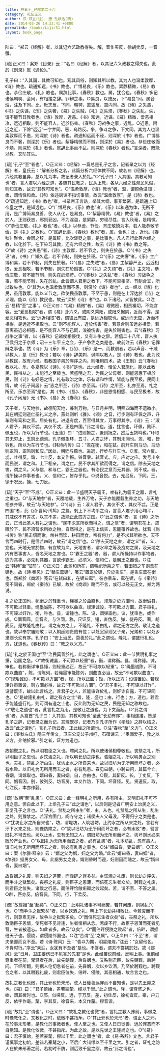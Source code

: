 ```yaml
---
title: 卷五十_经解第二十六
category: 礼记正义
author: 汉·郑玄(注), 唐·孔颖达(疏)
date: 2014-05-26 14:32:41 +0800
permalink: /books/Liji/51.html
layout: book_page
---
```


<span class="q">陆曰：“郑云《经解》者，以其记六艺政教得失。解，音隹买反，徐胡卖反，一音蟹。</span>

[疏]正义曰：案郑《目录》云：“名曰《经解》者，以其记六义政教之得失也，此於《别录》属《通论》。”



孔子曰：“入其国，其教可知也。<span class="q">观其风俗，则知其所以教。</span>其为人也温柔敦厚，《诗》教也。疏通知远，《书》教也。广博易良，《乐》教也。絜静精微，《易》教也。恭俭庄敬，《礼》教也。属辞比事，《春秋》教也。<span class="q">属，犹合也。《春秋》多记诸侯朝聘、会同，有相接之辞。罪辩之事。<span class="q">○</span>易良，以豉反，下“易良”同。属音烛，注及下同。比，毗志反，下同。朝聘，直遥反，篇内同。</span>故《诗》之失愚，《书》之失诬，《乐》之失奢，《易》之失贼，《礼》之失烦，《春秋》之失乱。<span class="q">失，谓不能节其教者也。《诗》敦厚，近愚。《书》知远，近诬。《易》精微，爱恶相攻，远近相取，则不能容人，近於伤害。《春秋》习战争之事，近乱。<span class="q">○</span>近愚，附近之近，下除“远近”一字并同。恶，乌路反。争，争斗之争，下文同。</span>其为人也温柔敦厚而不愚，则深於《诗》者也。疏通知远而不诬，则深於《书》者也。广博易良而不奢，则深於《乐》者也。絜静精微而不贼，则深於《易》者也。恭俭庄敬而不烦，则深於《礼》者也。属辞比事而不乱，则深於《春秋》者也。”<span class="q">言深者，既能以教，又防其失。</span>

[疏]“孔子”至“者也”。<span class="q">○</span>正义曰：《经解》一篇总是孔子之言，记者录之以为《经解》者，皇氏云：“解者分析之名，此篇分析六经体教不同，故名曰《经解》也。六经其教虽异，总以礼为本，故记者录入於礼。”<span class="q">○</span>“孔子曰：入其国，其教可知也”者，言人君以六经之道，各随其民教之，民从上教，各从六经之性观民风俗，则知其教，故云“其教可知也”。<span class="q">○</span>“温柔敦厚，《诗》教也”者，温，谓颜色温润；柔，谓情性和柔。《诗》依违讽谏不指切事情，故云“温柔敦厚”，是《诗》教也。<span class="q">○</span>“疏通知远，《书》教也”者，书录帝王言诰，举其大纲，事非繁密，是疏通上知帝皇之世，是知远也。<span class="q">○</span>“广博易良，《乐》教也”者，《乐》以和通为体，无所不用，是广博简易良善，使人从化，是易良。<span class="q">○</span>“絜静精微，《易》教也”者，《易》之於人，正则获吉，邪则获凶，不为淫滥，是絜静。穷理尽性，言入秋毫，是精微。<span class="q">○</span>“恭俭庄敬，《礼》教也”者，《礼》以恭逊、节俭、齐庄敬慎为本，若人能恭敬节俭，是《礼》之教也。<span class="q">○</span>“属辞比事，《春秋》教也”者，属，合也；比，近也。《春秋》聚合、会同之辞，是属辞，比次褒贬之事，是比事也。凡人君行此等六经之教，以化於下。在下染习其教，还有六经之性，故云《诗》教《书》教之等。<span class="q">○</span>“故《诗》之失愚”者，《诗》主敦厚，若不节之，则失在於愚。<span class="q">○</span>“《书》之失诬”者，《书》广知久远，若不节制，则失在於诬。<span class="q">○</span>“《乐》之失奢”者，《乐》主广博和易，若不节制，则失在於奢。<span class="q">○</span>“《易》之失贼”者，《易》主絜静严正，远近相取，爱恶相攻，若不节制，则失在於贼害。<span class="q">○</span>“《礼》之失烦”者，《礼》主文物，恭俭庄敬，若不能节制，则失在於烦苛。<span class="q">○</span>“《春秋》之失乱”者，《春秋》习战争之事，若不能节制，失在於乱。此皆谓人君用之教下，不能可否相济、节制合宜，所以致失也。<span class="q">○</span>“其为人也温柔敦厚而不愚，则深於《诗》者也”，此一经以《诗》化民，虽用敦厚，能以义节之。欲使民虽敦厚，不至于愚，则是在上深达於《诗》之义理，能以《诗》教民也。故云“深於《诗》者”也。以下诸经，义皆放此。<span class="q">○</span>注云“易精”至“之事”。<span class="q">○</span>正义曰：“《易》精微”者，《易》理微密，相责褊切，不能含容。云“爱恶相攻”者，谓《易》卦六爻，或阴爻乘阳，或阳爻据阴，近而不得，是爱恶相攻也。云“远近相取”者，谓彼此有应，是远近相取也。或远而无应，近而不相得，是远近不相取也。云“则不能容人，近於伤害”者，若意合则虽远必相爱，若意离虽近必相恶，是不能容人不与己同，浪被伤害，是失於贼害也。云“《春秋》习战争之事”者，以《春秋》记诸侯相侵伐，又有斗争之辞。若僖二十八年，晋人执卫侯归之于京师；昭十三年平丘之会，子产争丞之类是也。故前注云《春秋》记罪辩之事也。然《诗》为《乐》章，《诗》、《乐》是一，而教别者，若以声音、干戚以教人，是《乐》教也；若以《诗》辞美刺、讽喻以教人，是《诗》教也。此为政以教民，故有六经。若教国子弟於庠序之内，则唯用四术。故《王制》云“《春秋》教以礼、乐，冬夏教以《诗》、《书》”是也。此六经者，惟论人君施化，能以此教民，民得从之，未能行之至极也。若盛明之君，为民之父母者，则能恩惠下极於民，则《诗》有好恶之情，礼有政治之体，乐有谐和性情，皆能与民至极，民同上情，故《孔子间居》云“志之所至，《诗》亦至焉。《诗》之所至，礼亦至焉。礼之所至，乐亦至焉”是也。其《书》、《易》、《春秋》，非是恩情相感、与民至极者，故《孔子闲居》无《书》、《易》及《春秋》也。



天子者，与天地参，故德配天地，兼利万物，与日月并明，明照四海而不遗微小。其在朝廷则道仁圣礼义之序，燕处则听《雅》、《颂》之音，行步则有环佩之声，升车则有鸾和之音。居处有礼，进退有度，百官得其宜，万事得其序。《诗》云：“淑人君子，其仪不忒。其仪不忒，正是四国。”此之谓也。<span class="q">道，犹言也。环佩，佩环、佩玉也，所以为行节也。《玉藻》曰：“进则揖之，退则扬之。然后玉锵鸣也。”环取其无穷止，玉则比德焉。孔子佩象环，五寸。人君之环，其制未闻也。鸾、和，皆铃也，所以为车行节也。《韩诗内传》曰：“鸾在衡，和在轼。前升车则马动，马动则鸾鸣，鸾鸣则和应。”居处，朝廷与燕也。进退，行步与升车也。<span class="q">○</span>淑，常六反。忒，吐得反。鎗，七羊反，本又作锵。铃音零。轼音式。应，应对之应。</span>发号出令而民说，谓之和。上下相亲，谓之仁。民不求其所欲而得之，谓之信。除去天地之害，谓之义。义与信，和与仁，霸王之器也。有治民之意而无其器，则不成。<span class="q">器，谓所操以作事者也。义、信和仁，皆存乎礼。<span class="q">○</span>说音悦。去，羌吕反，下同。王，徐于况反。操，七刀反。</span>

[疏]“天子”至“不成”。<span class="q">○</span>正义曰：此一节盛明天子霸王，唯有礼为霸王之器，言礼之重也。<span class="q">○</span>“与天地参”者，天覆地载，生养万物，天子亦能覆载生养之功，与天地相参齐等，故云“与天地参”。<span class="q">○</span>“《诗》云：淑人君子，其仪不忒，其仪不忒，正是四国”者，此《诗·曹风·鸤鸠》之篇，剌上下不均平之诗，言善人君子用心均平，其威仪不有差忒，以其不差，故能正此四方之国。<span class="q">○</span>“此之谓也”者，言《诗》之所云，正当此圣人有礼之谓也。“民不求其所欲而得之，谓之信”者，谓明君在上，周赡於下，民不须营求所欲之物，自然得之，是在上信实，恩能覆养故也。犹若《尚书传》称“民击壤而歌，凿井而饮，耕田而食，帝有何力”，是不求其所欲也。天不言而四时行，是信若四时，故云“谓之信”也。<span class="q">○</span>“除去天地之害，谓之义”者，义，宜也。天地无害於物，有宜故为义。天地害者，谓水旱之等及疫疠之属，及天地之内有恶事害人，皆名天地之害也。<span class="q">○</span>“霸王之器”者，器，谓人所操持以作事物者。欲为其事，必先利其器，言欲作霸王，必须义、信和仁，是霸王之器也。<span class="q">○</span>注云“韩诗”至“轼前”。<span class="q">○</span>正义曰：此鸾和所在，谓朝祀所乘之车，若田猎之车则鸾在镳也。故《诗·秦风》云“輶车鸾镳”，笺云“置鸾於镳，异於乘车”。是乘车鸾在衡也。然郑於《商颂》笺云“在轼曰和，在镳曰鸾”，彼亦乘车，鸾在镳，与《秦诗》笺不同者，郑於《秦诗》已解，故於《商颂》略而不言，或可以经无正文，郑为两说。



礼之於正国也，犹衡之於轻重也，绳墨之於曲直也，规矩之於方圜也，故衡诚县，不可欺以轻重。绳墨诚陈，不可欺以曲直。规矩诚设，不可欺以方圜。君子审礼，不可诬以奸诈。<span class="q">衡，称也。县，谓锤也。陈、设，谓弹画也。议，犹审也，或作成。<span class="q">○</span>圜音圆。县音玄，与注同。称，尺证反。锤，直伪反。弹，徒丹反。画，胡麦反。</span>是故隆礼由礼，谓之有方之士。不隆礼，不由礼，谓之无方之民。敬让之道也。故以奉宗庙则敬；以入朝廷则贵贱有位；以处室家则父子亲，兄弟和；以处乡里则长幼有序。孔子曰：“安上治民，莫善於礼。”此之谓也。<span class="q">隆礼，谓盛行礼也。方，犹道也。《春秋传》曰：“教之以义方。”</span>

[疏]“礼之於正国也”至“治民莫善於礼，此之谓也”。<span class="q">○</span>正义曰：此一节赞明礼事之重，治国之急。<span class="q">○</span>“故衡诚县，不可欺以轻重”者，衡，谓称衡。县，谓称锤。诚，审也。若称衡详审县锤，则轻重必正，故云“不可欺以轻重”。<span class="q">○</span>“绳墨诚陈，不可欺以曲直”，陈，谓陈列，若绳墨审能陈列，则曲直必当，故云“不可欺以曲直”。<span class="q">○</span>“规矩诚设，不可欺以方圜”者，规，所以正圜；矩，所以正方；设谓置设。若规矩详审置设，则方圜必得，故云“不可欺以方圜”。<span class="q">○</span>“君子审礼，不可诬以奸诈”，设譬既毕，故以此言结之。言君子之人，若能审详於礼，则奸诈自露，不可诬罔也。<span class="q">○</span>“是故隆礼由礼，谓之有方之士”者，隆，盛也；由，行也；方，道也。若君子能隆盛行礼，则可谓有道之士也。反此则为无知之民，民是无知之称故也。<span class="q">○</span>“敬让之道也”者，此言礼之为用，是敬让之道也。为下文而起。<span class="q">○</span>“此之谓也”者，从篇首“孔子曰：入其国，其教可知也”至此“长幼有序”，事相连接，皆是孔子之辞，记者录之而为记。其理既尽，记者乃引孔子所作《孝经》之辞以结之，故云“此之谓也”。言孔子所云者，正此经之所谓也。<span class="q">○</span>注“春秋”至“义方”。<span class="q">○</span>正义曰：《春秋左氏》隐三年传文，卫庄公宠公子州吁，石碏谏云：“臣闻爱子，教之以义方，弗纳於邪。”引之者，证方为道也。



故朝觐之礼，所以明君臣之义也。聘问之礼，所以使诸侯相尊敬也。丧祭之礼，所以明臣子之恩也。乡饮酒之礼，所以明长幼之序也。昏姻之礼，所以明男女之别也。夫礼，禁乱之所由生，犹坊止水之所自来也。故以旧坊为无所用而坏之者，必有水败。以旧礼为无所用而去之者，必有乱患。<span class="q">春见曰朝，小聘曰问，其篇今亡。昏姻，谓嫁取也。婿曰昏，妻曰姻。自，亦由也。<span class="q">○</span>觐，其靳反。长，丁丈反，下同。姻音因。别，彼列反。坊音房，本又作防，下同。坏音怪。见，贤遍反。取，七注反，本亦作娶。</span>

[疏]“故朝”至“乱患”。<span class="q">○</span>正义曰：此一经明礼之所用，各有所主，又明旧礼不可不用之意。但自此以下，上丞孔子曰“此之谓也”，以后则是记者广明安上治民之义，非复孔子之言也。<span class="q">○</span>“夫礼，禁乱之所由生”者，由，从也。礼禁乱之所从生，乱生之处，则豫禁之。若深宫固门，阍寺守之；诸侯夫人父母没，不得归宁之类是也。<span class="q">○</span>“犹坊止水之所自来也”，坊，谓堤坊，人筑堤坊，止约水之所从来之处，言若有汙下水来之处，则豫防障之。<span class="q">○</span>“故以旧坊为无所用而坏之者，必有水败”者，譬言旧礼不可去也。坊以止水，忽有无知之人，谓旧坊为无所用而坏之，坊坏则水必来败於产业也。<span class="q">○</span>“以旧礼为无所用而去之者，必有乱患”者，礼本坊乱，忽有愚人，谓旧礼为无所用而坏去之者，则必有乱患之事也。<span class="q">○</span>注“婿曰昏，妻曰姻”。<span class="q">○</span>正义曰：案《尔雅·释亲》云：“婿之父为姻，妇之父为婚。”此云“婿曰昏，妻曰姻”者，《尔雅》据男女父、母，此据男女之身。婿则昏时而迎，妇则因而随之，故云“婿曰昏，妻曰姻”。



故昏姻之礼废，则夫妇之道苦，而淫辟之罪多矣。乡饮酒之礼废，则长幼之序失，而争斗之狱繁矣。丧祭之礼废，则臣子之恩薄，而倍死忘生者众矣。聘觐之礼废，则君臣之位失，诸侯之行恶，而倍畔恰敝痢瓣之败起矣。<span class="q">苦，谓不至、不答之属。<span class="q">○</span>辟，匹亦反。倍音佩，下同。行，下孟反。</span>

[疏]“故昏姻”至“起矣”。<span class="q">○</span>正义曰：此明礼诸事不可阙废，若其阙废，则祸乱兴也。<span class="q">○</span>“而争斗之狱繁矣”者，以乡饮酒之礼，明上下长幼共相敬让。今若废而不行，则尊卑无序，故争斗之狱繁多矣。<span class="q">○</span>“而倍死忘生者众矣”者，丧祭之礼，所以敦勖臣子恩情，使死者不见背违，生者恒相从念。若废不行，故臣子恩薄而死者见背，生者被遗忘。如此者多，故云“众矣”。<span class="q">○</span>“而倍畔侵陵之败起”者，倍畔，谓据倍天子也。侵陵，谓侵陵邻国也。<span class="q">○</span>注“苦谓”至“之属”。<span class="q">○</span>正义曰：“不至”者，谓夫亲迎而女不至。若《诗·陈风》云：“昏以为期，明星煌煌。”注云：“女留他色，不肯时行。”序云“亲迎，女犹有不至者”是也。不答者，谓夫不答耦於妇，故《邶风》云“日月，卫庄姜伤已不见答於先君”是也。此经覆说前经，反明上事。但前经尊重者在前，卑轻者在后，故先朝觐，后昏姻也。又殊别君臣，故先朝觐，后聘问。下经所翻，则据人伦切急者在前，先昏姻，次以乡饮酒，乃至於聘觐也。聘觐合之者，以其聘觐礼废，则君臣位失，倍畔、侵陵，其恶相通，故合言之也。



故礼之教化也微，其止邪也於未形，使人日徙善远罪而不自知也，是以先王隆之也。《易》曰：“君子慎始，差若豪氂，缪以千里。”此之谓也。<span class="q">隆，谓尊盛之也。始，谓其微时也。<span class="q">○</span>邪，似嗟反。远，于万反。差，初隹反，徐初宜反。豪，户刀反，依字作毫。氂，李其反，徐音来，本又作釐。缪音谬。</span>

[疏]“故礼”至“谓也”。<span class="q">○</span>正义曰：“故礼之教化也微”者，言礼之教人豫前，事微之时豫教化之，又教化之时，依微不甚指斥。<span class="q">○</span>“其止邪也於未形”者，谓止人之邪，在於事未形著，是教化於事微者也，使人至之也。又使人日日徙善、远於罪恶而不自觉知。是教化依微，不甚指斥。为此之故，是以先世之王隆尚之也。<span class="q">○</span>“《易》曰：君子慎始，差若豪氂，缪以千里，此之谓也”者，此《易·系辞》文也。言君子谨慎事之初始，差错若豪氂之小，至后广大错缪以至千里之大。引之者，证礼之防人在於未形著之前。若初时不防，则后致千里之缪，故云“此之谓也”。&nbsp;